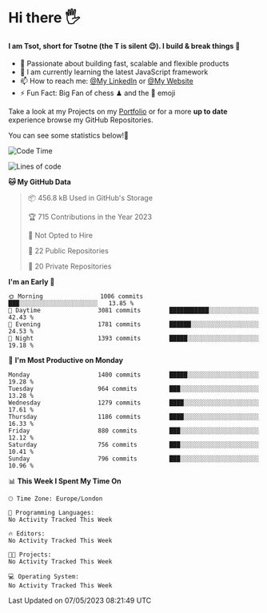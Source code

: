 # Hi there :raised_hand_with_fingers_splayed:
#### I am Tsot, short for Tsotne (the T is silent :wink:). I build & break things :space_invader:
- :telescope: Passionate about building fast, scalable and flexible products
- :seedling: I am currently learning the latest JavaScript framework 
- :mailbox: How to reach me: [@My LinkedIn](https://www.linkedin.com/in/tsotne-gvadzabia/) or [@My Website](https://tsotne.co.uk/contact)
- :zap: Fun Fact: Big Fan of chess ♟ and the 👾 emoji

Take a look at my Projects on my [Portfolio](https://tsotne.co.uk/) or for a more **up to date** experience browse my GitHub Repositories.

You can see some statistics below!:space_invader:
<!--START_SECTION:waka-->
![Code Time](http://img.shields.io/badge/Code%20Time-761%20hrs%202%20mins-blue)

![Lines of code](https://img.shields.io/badge/From%20Hello%20World%20I%27ve%20Written-4.5%20million%20lines%20of%20code-blue)

**🐱 My GitHub Data** 

> 📦 456.8 kB Used in GitHub's Storage 
 > 
> 🏆 715 Contributions in the Year 2023
 > 
> 🚫 Not Opted to Hire
 > 
> 📜 22 Public Repositories 
 > 
> 🔑 20 Private Repositories 
 > 
**I'm an Early 🐤** 

```text
🌞 Morning                1006 commits        ███░░░░░░░░░░░░░░░░░░░░░░   13.85 % 
🌆 Daytime                3081 commits        ███████████░░░░░░░░░░░░░░   42.43 % 
🌃 Evening                1781 commits        ██████░░░░░░░░░░░░░░░░░░░   24.53 % 
🌙 Night                  1393 commits        █████░░░░░░░░░░░░░░░░░░░░   19.18 % 
```
📅 **I'm Most Productive on Monday** 

```text
Monday                   1400 commits        █████░░░░░░░░░░░░░░░░░░░░   19.28 % 
Tuesday                  964 commits         ███░░░░░░░░░░░░░░░░░░░░░░   13.28 % 
Wednesday                1279 commits        ████░░░░░░░░░░░░░░░░░░░░░   17.61 % 
Thursday                 1186 commits        ████░░░░░░░░░░░░░░░░░░░░░   16.33 % 
Friday                   880 commits         ███░░░░░░░░░░░░░░░░░░░░░░   12.12 % 
Saturday                 756 commits         ███░░░░░░░░░░░░░░░░░░░░░░   10.41 % 
Sunday                   796 commits         ███░░░░░░░░░░░░░░░░░░░░░░   10.96 % 
```


📊 **This Week I Spent My Time On** 

```text
🕑︎ Time Zone: Europe/London

💬 Programming Languages: 
No Activity Tracked This Week

🔥 Editors: 
No Activity Tracked This Week

🐱‍💻 Projects: 
No Activity Tracked This Week

💻 Operating System: 
No Activity Tracked This Week
```


 Last Updated on 07/05/2023 08:21:49 UTC
<!--END_SECTION:waka-->

